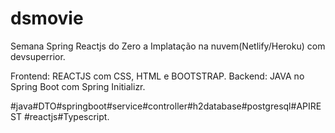 # dsmovie

Semana Spring Reactjs do Zero a Implatação na nuvem(Netlify/Heroku) com devsuperrior.


Frontend: REACTJS com CSS, HTML e BOOTSTRAP.
Backend: JAVA no Spring Boot com Spring Initializr.


#java#DTO#springboot#service#controller#h2database#postgresql#APIREST #reactjs#Typescript.
